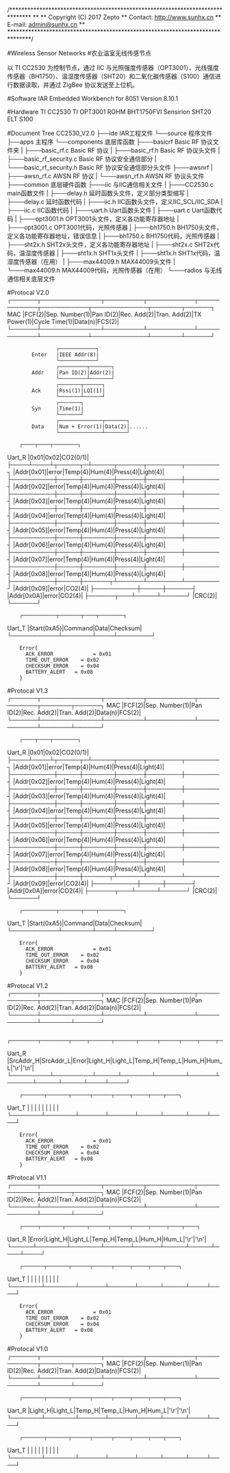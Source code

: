 /*******************************************************************************
**
** Copyright (C) 2017 Zepto
** Contact: http://www.sunhx.cn
** E-mail: admin@sunhx.cn
**
*******************************************************************************/

#Wireless Sensor Networks
#农业温室无线传感节点

以 TI CC2530 为控制节点，通过 IIC 与光照强度传感器（OPT3001）、光线强度传感器（BH1750）、温湿度传感器（SHT20）和二氧化碳传感器（S100）通信进行数据读取，并通过 ZigBee 协议发送至上位机。


#Software
  IAR Embedded Workbench for 8051 Version 8.10.1

#Hardware
  TI CC2530
  TI OPT3001
  ROHM BHT1750FVI
  Sensirion SHT20
  ELT S100

#Document Tree
CC2530_V2.0
├──ide                      IAR工程文件
└──source                   程序文件
    ├──apps                 主程序
    └──components           底层库函数
        ├───basicrf         Basic RF 协议文件夹
        |     ├───basic_rf.c            Basic RF 协议
        |     ├───basic_rf.h            Basic RF 协议头文件
        |     ├───basic_rf_security.c   Basic RF 协议安全通信部分
        |     └───basic_rf_security.h   Basic RF 协议安全通信部分头文件
        ├───awsnrf
        |     ├───awsn_rf.c             AWSN RF 协议
        |     └───awsn_rf.h             AWSN RF 协议头文件
        ├───common          底层硬件函数
        ├───iic             与IIC通信相关文件
        |     ├───CC2530.c        main函数文件
        |     ├───delay.h         延时函数头文件，定义部分类型缩写
        |     ├───delay.c         延时函数代码
        |     ├───iic.h           IIC函数头文件，定义IIC_SCL/IIC_SDA
        |     ├───iic.c           IIC函数代码
        |     ├───uart.h          Uart函数头文件
        |     ├───uart.c          Uart函数代码
        |     ├───opt3001.h       OPT3001头文件，定义各功能寄存器地址
        |     ├───opt3001.c       OPT3001代码，光照传感器
        |     ├───bh1750.h        BH1750头文件，定义各功能寄存器地址，错误信息
        |     ├───bh1750.c        BH1750代码，光照传感器
        |     ├───sht2x.h         SHT2x头文件，定义各功能寄存器地址
        |     ├───sht2x.c         SHT2x代码，温湿度传感器
        |     ├───sht1x.h         SHT1x头文件
        |     ├───sht1x.h         SHT1x代码，温湿度传感器（在用）
        |     ├───max44009.h      MAX44009头文件
        |     └───max44009.h      MAX44009代码，光照传感器（在用）
        └───radios          与无线通信相关底层文件


#Protocal V2.0
        ┌──────┬──────────────┬─────────┬───────────┬────────────┬───────────┬─────────────┬───────┬──────┐
MAC     |FCF(2)|Sep. Number(1)|Pan ID(2)|Rec. Add(2)|Tran. Add(2)|TX Power(1)|Cycle Time(1)|Data(n)|FCS(2)|
        └──────┴──────────────┴─────────┴───────────┴────────────┴───────────┴─────────────┴───────┴──────┘

                    ┌────────────┐
            Enter   |IEEE Addr(8)|
                    └────────────┘
                    ┌─────────┬───────┐
            Addr    |Pan ID(2)|Addr(2)|
                    └─────────┴───────┘
                    ┌───────┬──────┐
            Ack     |Rssi(1)|LQI(1)|
                    └───────┴──────┘
                    ┌───────┐
            Syn     |Time(1)|
                    └───────┘
                    ┌──────────────┬───────┐
            Data    |Num + Error(1)|Data(2)|......
                    └──────────────┴───────┘

        ┌────┬────┬────────┐
Uart_R  |0x01|0x02|CO2(0/1)|
        ├────┴────┴┬─────┬─┴─────┬──────┬────────┬────────┐
        |Addr[0x01]|error|Temp(4)|Hum(4)|Press(4)|Light(4)|
        ├──────────┼─────┼───────┼──────┼────────┼────────┤
        |Addr[0x02]|error|Temp(4)|Hum(4)|Press(4)|Light(4)|
        ├──────────┼─────┼───────┼──────┼────────┼────────┤
        |Addr[0x03]|error|Temp(4)|Hum(4)|Press(4)|Light(4)|
        ├──────────┼─────┼───────┼──────┼────────┼────────┤
        |Addr[0x04]|error|Temp(4)|Hum(4)|Press(4)|Light(4)|
        ├──────────┼─────┼───────┼──────┼────────┼────────┤
        |Addr[0x05]|error|Temp(4)|Hum(4)|Press(4)|Light(4)|
        ├──────────┼─────┼───────┼──────┼────────┼────────┤
        |Addr[0x06]|error|Temp(4)|Hum(4)|Press(4)|Light(4)|
        ├──────────┼─────┼───────┼──────┼────────┼────────┤
        |Addr[0x07]|error|Temp(4)|Hum(4)|Press(4)|Light(4)|
        ├──────────┼─────┼───────┼──────┼────────┼────────┤
        |Addr[0x08]|error|Temp(4)|Hum(4)|Press(4)|Light(4)|
        ├──────────┼─────┼──────┬┴──────┴────────┴────────┘
        |Addr[0x09]|error|CO2(4)|
        ├──────────┼─────┼──────┤
        |Addr[0x0A]|error|CO2(4)|
        ├──────┬───┴─────┴──────┘
        |CRC(2)|
        └──────┘

        ┌───────────┬───────┬────┬────────┐
Uart_T  |Start(0xA5)|Command|Data|Checksum|
        └───────────┴───────┴────┴────────┘

        Error{
          ACK_ERROR 			= 0x01
          TIME_OUT_ERROR 	= 0x02
          CHECKSUM_ERROR 	= 0x04
          BATTERY_ALERT   = 0x08  
        }



#Protocal V1.3
        ┌──────┬──────────────┬─────────┬───────────┬────────────┬───────┬──────┐
MAC     |FCF(2)|Sep. Number(1)|Pan ID(2)|Rec. Add(2)|Tran. Add(2)|Data(n)|FCS(2)|
        └──────┴──────────────┴─────────┴───────────┴────────────┴───────┴──────┘

        ┌────┬────┬────────┐
Uart_R  |0x01|0x02|CO2(0/1)|
        ├────┴────┴┬─────┬─┴─────┬──────┬────────┬────────┐
        |Addr[0x01]|error|Temp(4)|Hum(4)|Press(4)|Light(4)|
        ├──────────┼─────┼───────┼──────┼────────┼────────┤
        |Addr[0x02]|error|Temp(4)|Hum(4)|Press(4)|Light(4)|
        ├──────────┼─────┼───────┼──────┼────────┼────────┤
        |Addr[0x03]|error|Temp(4)|Hum(4)|Press(4)|Light(4)|
        ├──────────┼─────┼───────┼──────┼────────┼────────┤
        |Addr[0x04]|error|Temp(4)|Hum(4)|Press(4)|Light(4)|
        ├──────────┼─────┼───────┼──────┼────────┼────────┤
        |Addr[0x05]|error|Temp(4)|Hum(4)|Press(4)|Light(4)|
        ├──────────┼─────┼───────┼──────┼────────┼────────┤
        |Addr[0x06]|error|Temp(4)|Hum(4)|Press(4)|Light(4)|
        ├──────────┼─────┼───────┼──────┼────────┼────────┤
        |Addr[0x07]|error|Temp(4)|Hum(4)|Press(4)|Light(4)|
        ├──────────┼─────┼───────┼──────┼────────┼────────┤
        |Addr[0x08]|error|Temp(4)|Hum(4)|Press(4)|Light(4)|
        ├──────────┼─────┼──────┬┴──────┴────────┴────────┘
        |Addr[0x09]|error|CO2(4)|
        ├──────────┼─────┼──────┤
        |Addr[0x0A]|error|CO2(4)|
        ├──────┬───┴─────┴──────┘
        |CRC(2)|
        └──────┘

        ┌───────────┬───────┬────┬────────┐
Uart_T  |Start(0xA5)|Command|Data|Checksum|
        └───────────┴───────┴────┴────────┘

        Error{
          ACK_ERROR 			= 0x01
          TIME_OUT_ERROR 	= 0x02
          CHECKSUM_ERROR 	= 0x04
          BATTERY_ALERT   = 0x08  
        }


#Protocal V1.2
        ┌──────┬──────────────┬─────────┬───────────┬────────────┬───────┬──────┐
MAC     |FCF(2)|Sep. Number(1)|Pan ID(2)|Rec. Add(2)|Tran. Add(2)|Data(n)|FCS(2)|
        └──────┴──────────────┴─────────┴───────────┴────────────┴───────┴──────┘

        ┌─────────┬─────────┬─────┬───────┬───────┬──────┬──────┬─────┬─────┬────┬────┐
Uart_R  |SrcAddr_H|SrcAddr_L|Error|Light_H|Light_L|Temp_H|Temp_L|Hum_H|Hum_L|'\r'|'\n'|
        └─────────┴─────────┴─────┴───────┴───────┴──────┴──────┴─────┴─────┴────┴────┘

        ┌───────┬───────┬──────┬──────┬─────┬─────┬────┬────┐
Uart_T  |       |       |      |      |     |     |    |    |
        └───────┴───────┴──────┴──────┴─────┴─────┴────┴────┘

        Error{
          ACK_ERROR 			= 0x01
          TIME_OUT_ERROR 	= 0x02
          CHECKSUM_ERROR 	= 0x04
          BATTERY_ALERT   = 0x08  
        }


#Protocal V1.1
        ┌──────┬──────────────┬─────────┬───────────┬────────────┬───────┬──────┐
MAC     |FCF(2)|Sep. Number(1)|Pan ID(2)|Rec. Add(2)|Tran. Add(2)|Data(n)|FCS(2)|
        └──────┴──────────────┴─────────┴───────────┴────────────┴───────┴──────┘

        ┌─────┬───────┬───────┬──────┬──────┬─────┬─────┬────┬────┐
Uart_R  |Error|Light_H|Light_L|Temp_H|Temp_L|Hum_H|Hum_L|'\r'|'\n'|
        └─────┴───────┴───────┴──────┴──────┴─────┴─────┴────┴────┘

        ┌───────┬───────┬──────┬──────┬─────┬─────┬────┬────┐
Uart_T  |       |       |      |      |     |     |    |    |
        └───────┴───────┴──────┴──────┴─────┴─────┴────┴────┘

        Error{
          ACK_ERROR 			= 0x01
          TIME_OUT_ERROR 	= 0x02
          CHECKSUM_ERROR 	= 0x04
          BATTERY_ALERT   = 0x08  
        }



#Protocal V1.0
        ┌──────┬──────────────┬─────────┬───────────┬────────────┬───────┬──────┐
MAC     |FCF(2)|Sep. Number(1)|Pan ID(2)|Rec. Add(2)|Tran. Add(2)|Data(n)|FCS(2)|
        └──────┴──────────────┴─────────┴───────────┴────────────┴───────┴──────┘

        ┌───────┬───────┬──────┬──────┬─────┬─────┬────┬────┐
Uart_R  |Light_H|Light_L|Temp_H|Temp_L|Hum_H|Hum_L|'\r'|'\n'|
        └───────┴───────┴──────┴──────┴─────┴─────┴────┴────┘

        ┌───────┬───────┬──────┬──────┬─────┬─────┬────┬────┐
Uart_T  |       |       |      |      |     |     |    |    |
        └───────┴───────┴──────┴──────┴─────┴─────┴────┴────┘
